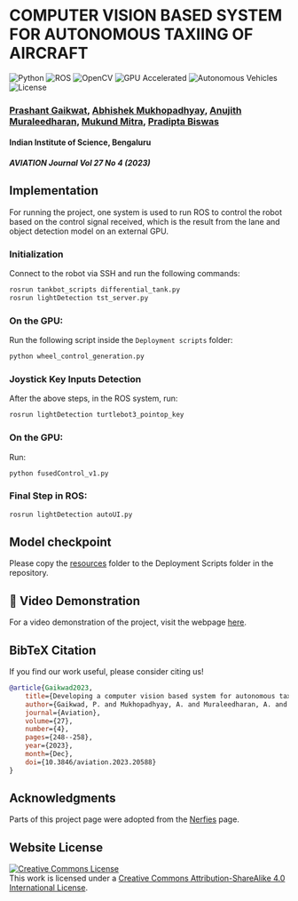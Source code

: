 # **COMPUTER VISION BASED SYSTEM FOR AUTONOMOUS TAXIING OF AIRCRAFT**
![Python](https://img.shields.io/badge/Python-3.x-blue?style=flat-square&logo=python) ![ROS](https://img.shields.io/badge/ROS-Noetic-%230A66C2.svg?&style=flat-square&logo=ros&logoColor=white) ![OpenCV](https://img.shields.io/badge/OpenCV-4.x-red?style=flat-square&logo=opencv) ![GPU Accelerated](https://img.shields.io/badge/GPU%20Acceleration-Enabled-green?style=flat-square) ![Autonomous Vehicles](https://img.shields.io/badge/Autonomous%20Taxiing-Aircraft-orange?style=flat-square) ![License](https://img.shields.io/badge/License-CC%20BY--SA%204.0-lightgrey?style=flat-square)
### [Prashant Gaikwat](#), [Abhishek Mukhopadhyay](#), [Anujith Muraleedharan](#), [Mukund Mitra](#), [Pradipta Biswas](#)
#### Indian Institute of Science, Bengaluru  
#### *AVIATION Journal Vol 27 No 4 (2023)*

## **Implementation**

For running the project, one system is used to run ROS to control the robot based on the control signal received, which is the result from the lane and object detection model on an external GPU.  


### **Initialization**
Connect to the robot via SSH and run the following commands:
```sh
rosrun tankbot_scripts differential_tank.py
rosrun lightDetection tst_server.py
```

### **On the GPU:**
Run the following script inside the `Deployment scripts` folder:
```sh
python wheel_control_generation.py
```

### **Joystick Key Inputs Detection**
After the above steps, in the ROS system, run:
```sh
rosrun lightDetection turtlebot3_pointop_key
```

### **On the GPU:**
Run:
```sh
python fusedControl_v1.py
```

### **Final Step in ROS:**
```sh
rosrun lightDetection autoUI.py
```


## **Model checkpoint**
Please copy the [resources](https://drive.google.com/drive/folders/18T3t87dYajVvqO8WMyi9NXHBhyZbazkO?usp=drive_link) folder to the Deployment Scripts folder in the repository.

## **🎥 Video Demonstration**

For a video demonstration of the project, visit the webpage [here](https://anujithm.github.io/Autonomous-Taxiing-of-Aircraft.github.io/).


## **BibTeX Citation**
If you find our work useful, please consider citing us!

```bibtex
@article{Gaikwad2023,
    title={Developing a computer vision based system for autonomous taxiing of aircraft},
    author={Gaikwad, P. and Mukhopadhyay, A. and Muraleedharan, A. and Mitra, M. and Biswas, P.},
    journal={Aviation},
    volume={27},
    number={4},
    pages={248--258},
    year={2023},
    month={Dec},
    doi={10.3846/aviation.2023.20588}
}
```


## Acknowledgments
Parts of this project page were adopted from the [Nerfies](https://nerfies.github.io/) page.

## Website License
<a rel="license" href="http://creativecommons.org/licenses/by-sa/4.0/"><img alt="Creative Commons License" style="border-width:0" src="https://i.creativecommons.org/l/by-sa/4.0/88x31.png" /></a><br />This work is licensed under a <a rel="license" href="http://creativecommons.org/licenses/by-sa/4.0/">Creative Commons Attribution-ShareAlike 4.0 International License</a>.
